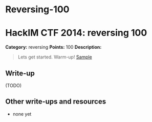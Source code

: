 # Reversing-100
# HackIM CTF 2014: reversing 100

**Category:** reversing
**Points:** 100
**Description:**


> Lets get started. Warm-up!
>	[Sample](boo.tar.gz)

## Write-up

(TODO)

## Other write-ups and resources

* none yet
